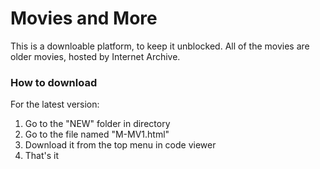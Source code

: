 # Movies and More

This is a downloable platform, to keep it unblocked. All of the movies are older movies, hosted by Internet Archive.

### How to download

For the latest version:

1. Go to the "NEW" folder in directory
2. Go to the file named "M-MV1.html"
3. Download it from the top menu in code viewer
4. That's it
